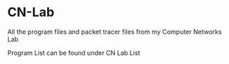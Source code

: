 # CN-Lab
All the program files and packet tracer files from my Computer Networks Lab

Program List can be found under CN Lab List
